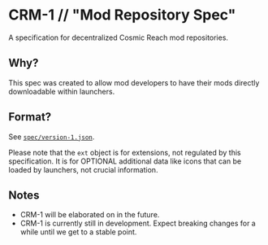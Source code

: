 # CRM-1 // "Mod Repository Spec"

A specification for decentralized Cosmic Reach mod repositories.

## Why?

This spec was created to allow mod developers to have their mods directly downloadable within launchers.

## Format?

See [`spec/version-1.json`](spec/version-1.json).

Please note that the `ext` object is for extensions, not regulated by this specification. It is for OPTIONAL additional data like icons that can be loaded by launchers, not crucial information.

## Notes

- CRM-1 will be elaborated on in the future.
- CRM-1 is currently still in development. Expect breaking changes for a while until we get to a stable point. 